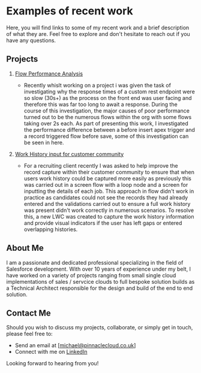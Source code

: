 # Examples of recent work

Here, you will find links to some of my recent work and a brief description of what they are. Feel free to explore and don't hesitate to reach out if you have any questions.

## Projects

1. [Flow Performance Analysis](./Flow%20Performance%20Investigation/FlowPerformance.md)
    - Recently whislt working on a project i was given the task of investigating why the response times of a custom rest endpoint were so slow (30s+) as the process on the front end was user facing and therefore this was far too long to await a response. During the course of this investigation, the major causes of poor performance turned out to be the numerous flows within the org with some flows taking over 2s each. As part of presenting this work, I investigated the performance difference between a before insert apex trigger and a record triggered flow before save, some of this investigation can be seen in here.

2. [Work History input for customer community](./Community%20Date%20range%20LWC/CommunityLWC.md)
    - For a recruiting client recently I was asked to help improve the record capture within their customer community to ensure that when users work history could be captured more easily as previously this was carried out in a screen flow with a loop node and a screen for inputting the details of each job. This approach in flow didn't work in practice as candidates could not see the records they had already entered and the validations carried out to ensure a full work history was present didn't work correctly in numerous scenarios. To resolve this, a new LWC was created to capture the work history information and provide visual indicators if the user has left gaps or entered overlapping histories.


## About Me

I am a passionate and dedicated professional specializing in the field of Salesforce development. With over 10 years of experience under my belt, I have worked on a variety of projects ranging from small single cloud implementations of sales / servcice clouds to full bespoke solution builds as a Technical Architect responsible for the design and build of the end to end solution. 

## Contact Me

Should you wish to discuss my projects, collaborate, or simply get in touch, please feel free to:

- Send an email at [michael@pinnaclecloud.co.uk]
- Connect with me on [LinkedIn](https://www.linkedin.com/in/michael-fleming-salesforce/)

Looking forward to hearing from you!
